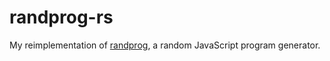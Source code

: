 # randprog-rs

My reimplementation of [randprog](https://github.com/hyc/randprog), a random JavaScript program generator.